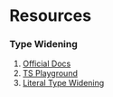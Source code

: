 # Resources

### Type Widening
1. [Official Docs](https://www.typescriptlang.org/)
1. [TS Playground](https://www.typescriptlang.org/play)
1. [Literal Type Widening](https://mariusschulz.com/blog/literal-type-widening-in-typescript)